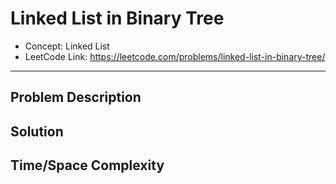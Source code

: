 # Linked List in Binary Tree

- Concept: Linked List
- LeetCode Link: https://leetcode.com/problems/linked-list-in-binary-tree/

---

## Problem Description

## Solution

## Time/Space Complexity

